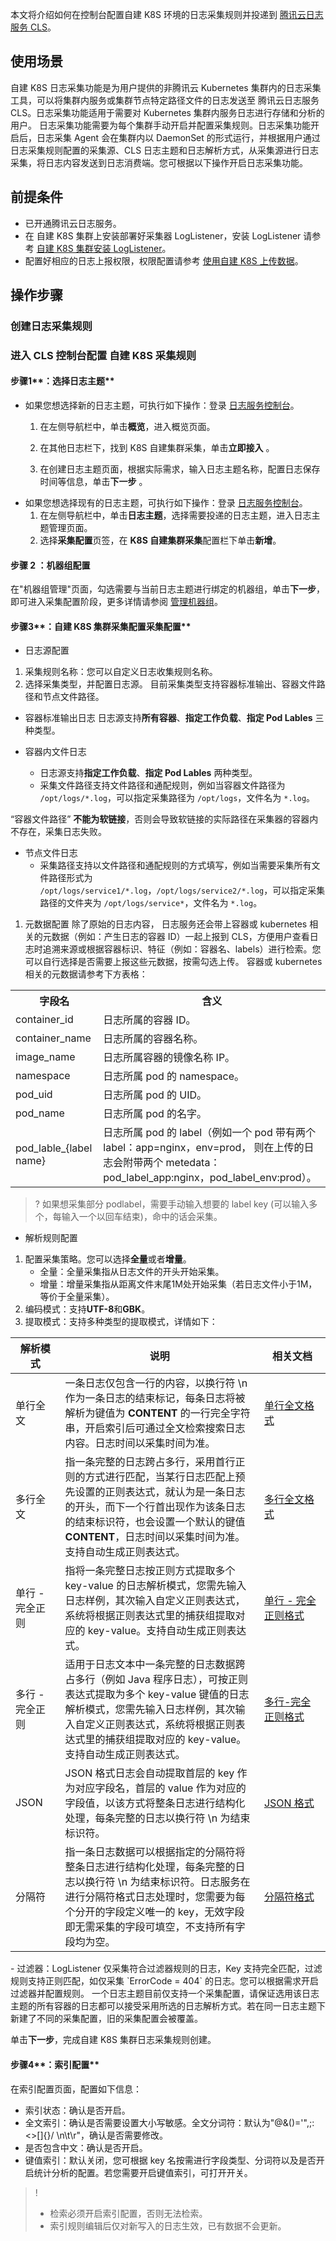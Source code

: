 本文将介绍如何在控制台配置自建 K8S 环境的日志采集规则并投递到 [腾讯云日志服务 CLS](https://www.tencentcloud.com/products/cls)。
## 使用场景
自建 K8S 日志采集功能是为用户提供的非腾讯云 Kubernetes 集群内的日志采集工具，可以将集群内服务或集群节点特定路径文件的日志发送至 腾讯云日志服务 CLS。日志采集功能适用于需要对  Kubernetes 集群内服务日志进行存储和分析的用户。
日志采集功能需要为每个集群手动开启并配置采集规则。日志采集功能开启后，日志采集 Agent 会在集群内以 DaemonSet 的形式运行，并根据用户通过日志采集规则配置的采集源、CLS 日志主题和日志解析方式，从采集源进行日志采集，将日志内容发送到日志消费端。您可根据以下操作开启日志采集功能。
## 前提条件
- 已开通腾讯云日志服务。
- 在 自建 K8S 集群上安装部署好采集器 LogListener，安装 LogListener 请参考 [自建 K8S 集群安装 LogListener](https://intl.cloud.tencent.com/document/product/614/43573)。
- 配置好相应的日志上报权限，权限配置请参考 [使用自建 K8S 上传数据](https://intl.cloud.tencent.com/document/product/614/45004)。

## 操作步骤
### 创建日志采集规则
### 进入 CLS 控制台配置 自建 K8S 采集规则
#### **步骤**1**：选择日志主题**
- 如果您想选择新的日志主题，可执行如下操作：登录 [日志服务控制台](https://console.cloud.tencent.com/cls)。
	1. 在左侧导航栏中，单击**概览**，进入概览页面。
	2. 在其他日志栏下，找到 K8S 自建集群采集，单击**立即接入** 。

	3. 在创建日志主题页面，根据实际需求，输入日志主题名称，配置日志保存时间等信息，单击**下一步** 。
- 如果您想选择现有的日志主题，可执行如下操作：登录 [日志服务控制台](https://console.cloud.tencent.com/cls)。
  1. 在左侧导航栏中，单击**日志主题**，选择需要投递的日志主题，进入日志主题管理页面。
  2. 选择**采集配置**页签，在 **K8S 自建集群采集**配置栏下单击**新增**。


#### **步骤** 2 **：机器组配置**
在"机器组管理"页面，勾选需要与当前日志主题进行绑定的机器组，单击**下一步**，即可进入采集配置阶段，更多详情请参阅 [管理机器组](https://intl.cloud.tencent.com/document/product/614/17412)。

#### **步骤**3**：**自建 K8S 集群采集配置**采集配置**
- 日志源配置  
 1. 采集规则名称：您可以自定义日志收集规则名称。  
 1. 选择采集类型，并配置日志源。
 目前采集类型支持容器标准输出、容器文件路径和节点文件路径。
   - 容器标准输出日志
日志源支持**所有容器**、**指定工作负载**、**指定 Pod Lables** 三种类型。

   - 容器内文件日志 
      - 日志源支持**指定工作负载**、**指定 Pod Lables** 两种类型。
      - 采集文件路径支持文件路径和通配规则，例如当容器文件路径为 `/opt/logs/*.log`，可以指定采集路径为 `/opt/logs`，文件名为 `*.log`。

<dx-alert infotype="notice" title="">
“容器文件路径” <b>不能为软链接</b>，否则会导致软链接的实际路径在采集器的容器内不存在，采集日志失败。
</dx-alert>

   - 节点文件日志
      - 采集路径支持以文件路径和通配规则的方式填写，例如当需要采集所有文件路径形式为 `/opt/logs/service1/*.log`，`/opt/logs/service2/*.log`，可以指定采集路径的文件夹为 `/opt/logs/service*`，文件名为 `*.log`。


 1. 元数据配置
除了原始的日志内容， 日志服务还会带上容器或 kubernetes 相关的元数据（例如：产生日志的容器 ID）一起上报到 CLS，方便用户查看日志时追溯来源或根据容器标识、特征（例如：容器名、labels）进行检索。您可以自行选择是否需要上报这些元数据，按需勾选上传。
容器或 kubernetes 相关的元数据请参考下方表格：
<table>
	<tr>
		<th  width=24%>字段名</th> <th width=71%>含义</th>
	</tr>
	<tr>
		<td>container_id</td> <td>日志所属的容器 ID。</td>
	</tr>
	<tr>
		<td>container_name</td> <td>日志所属的容器名称。</td>
	</tr>
	<tr>
		<td>image_name</td> <td>日志所属容器的镜像名称 IP。</td>
	</tr>
	<tr>
		<td>namespace</td> <td>日志所属 pod 的 namespace。</td>
	</tr>
	<tr>
		<td>pod_uid</td> <td>日志所属 pod 的 UID。</td>
	</tr>
	<tr>
		<td>pod_name</td> <td>日志所属 pod 的名字。</td>
	</tr>
	<tr>
		<td>pod_lable_{label name}</td> <td>日志所属 pod 的 label（例如一个 pod 带有两个 label：app=nginx，env=prod，
则在上传的日志会附带两个 metedata：pod_label_app:nginx，pod_label_env:prod）。
</td>
	</tr>
</table>

</dx-alert>

>? 如果想采集部分 podlabel，需要手动输入想要的 label key (可以输入多个，每输入一个以回车结束)，命中的话会采集。
>
-  解析规则配置  
 1. 配置采集策略。您可以选择**全量**或者**增量**。
	- 全量：全量采集指从日志文件的开头开始采集。
	- 增量：增量采集指从距离文件末尾1M处开始采集（若日志文件小于1M，等价于全量采集）。
 2. 编码模式：支持**UTF-8**和**GBK**。
 3.  提取模式：支持多种类型的提取模式，详情如下：
<table>
<thead>
<tr>
<th width="15%">解析模式</th>
<th width="60%">说明</th>
<th width="20%">相关文档</th>
</tr>
</thead>
<tbody><tr>
<td>单行全文</td>
<td>一条日志仅包含一行的内容，以换行符 \n 作为一条日志的结束标记，每条日志将被解析为键值为 <strong>CONTENT</strong> 的一行完全字符串，开启索引后可通过全文检索搜索日志内容。日志时间以采集时间为准。</td>
<td><a href="https://intl.cloud.tencent.com/document/product/614/32287">单行全文格式</a></td>
</tr>
<tr>
<td>多行全文</td>
<td>指一条完整的日志跨占多行，采用首行正则的方式进行匹配，当某行日志匹配上预先设置的正则表达式，就认为是一条日志的开头，而下一个行首出现作为该条日志的结束标识符，也会设置一个默认的键值 <strong>CONTENT</strong>，日志时间以采集时间为准。支持自动生成正则表达式。</td>
<td><a href="https://intl.cloud.tencent.com/document/product/614/32284">多行全文格式</a></td>
</tr>
<tr>
<td>单行 - 完全正则</td>
<td>指将一条完整日志按正则方式提取多个 key-value 的日志解析模式，您需先输入日志样例，其次输入自定义正则表达式，系统将根据正则表达式里的捕获组提取对应的 key-value。支持自动生成正则表达式。</td>
<td><a href="https://intl.cloud.tencent.com/document/product/614/39589">单行 - 完全正则格式</a></td>
</tr>
<tr>
<td>多行 - 完全正则</td>
<td>适用于日志文本中一条完整的日志数据跨占多行（例如 Java 程序日志），可按正则表达式提取为多个 key-value 键值的日志解析模式，您需先输入日志样例，其次输入自定义正则表达式，系统将根据正则表达式里的捕获组提取对应的 key-value。支持自动生成正则表达式。</td>
<td><a href="https://intl.cloud.tencent.com/document/product/614/39590">多行-完全正则格式</a></td>
</tr>
<tr>
<td>JSON</td>
<td>JSON 格式日志会自动提取首层的 key 作为对应字段名，首层的 value 作为对应的字段值，以该方式将整条日志进行结构化处理，每条完整的日志以换行符 \n 为结束标识符。</td>
<td><a href="https://intl.cloud.tencent.com/document/product/614/32286">JSON 格式</a></td>
</tr>
<tr>
<td>分隔符</td>
<td>指一条日志数据可以根据指定的分隔符将整条日志进行结构化处理，每条完整的日志以换行符 \n 为结束标识符。日志服务在进行分隔符格式日志处理时，您需要为每个分开的字段定义唯一的 key，无效字段即无需采集的字段可填空，不支持所有字段均为空。</td>
<td><a href="https://intl.cloud.tencent.com/document/product/614/32285">分隔符格式</a></td>
</tr>
</tbody></table>
- 过滤器：LogListener 仅采集符合过滤器规则的日志，Key 支持完全匹配，过滤规则支持正则匹配，如仅采集 `ErrorCode = 404` 的日志。您可以根据需求开启过滤器并配置规则。
	<dx-alert infotype="explain" title="">
	一个日志主题目前仅支持一个采集配置，请保证选用该日志主题的所有容器的日志都可以接受采用所选的日志解析方式。若在同一日志主题下新建了不同的采集配置，旧的采集配置会被覆盖。
	</dx-alert>  
	

单击**下一步**，完成自建 K8S 集群日志采集规则创建。 
#### **步骤**4**：索引配置**
在索引配置页面，配置如下信息：
- 索引状态：确认是否开启。
- 全文索引：确认是否需要设置大小写敏感。全文分词符：默认为"@&()='",;:\<\>[]{}/ \n\t\r"，确认是否需要修改。
- 是否包含中文：确认是否开启。
- 键值索引：默认关闭，您可根据 key 名按需进行字段类型、分词符以及是否开启统计分析的配置。若您需要开启键值索引，可打开开关。

>!
>- 检索必须开启索引配置，否则无法检索。
>- 索引规则编辑后仅对新写入的日志生效，已有数据不会更新。
